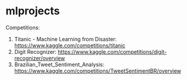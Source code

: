 # mlprojects
Competitions:
1. Titanic - Machine Learning from Disaster: 
https://www.kaggle.com/competitions/titanic
2. Digit Recognizer: 
https://www.kaggle.com/competitions/digit-recognizer/overview
3. Brazilian_Tweet_Sentiment_Analysis: 
https://www.kaggle.com/competitions/TweetSentimentBR/overview   
